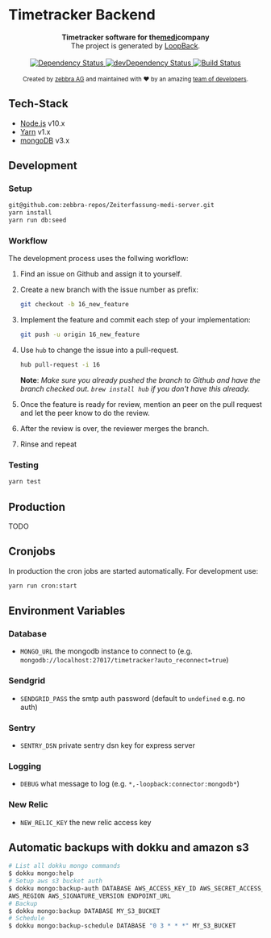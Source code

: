 # Timetracker Backend

<div align="center">
  <strong>
    Timetracker software for the<a href="https://www.medi.ch/">medi</a>company
  </strong>
</div>
<div align="center">The project is generated by <a href="http://loopback.io">LoopBack</a>.</div>

<br />

<div align="center">
  <!-- Dependency Status -->
  <a href="https://david-dm.org/zebbra-repos/Zeiterfassung-medi-server">
    <img src="https://david-dm.org/zebbra-repos/Zeiterfassung-medi-server.svg"
    alt="Dependency Status" />
  </a>
  <!-- devDependency Status -->
  <a href="https://david-dm.org/zebbra-repos/Zeiterfassung-medi-server?type=dev">
    <img src="https://david-dm.org/zebbra-repos/Zeiterfassung-medi-server/dev-status.svg"
    alt="devDependency Status" />
  </a>
  <!-- Build Status -->
  <a href="https://travis-ci.org/zebbra-repos/Zeiterfassung-medi-server">
    <img src="https://travis-ci.org/zebbra-repos/Zeiterfassung-medi-server.svg"
    alt="Build Status" />
  </a>
</div>

<br />

<div align="center">
  <sub>
    Created by <a href="http://zebbra.ch">zebbra AG</a> and maintained with ❤️
    by an amazing
    <a href="https://github.com/orgs/zebbra/people">team of developers</a>.
  </sub>
</div>

## Tech-Stack

- [Node.js](https://nodejs.org/en/) v10.x
- [Yarn](https://yarnpkg.com/lang/en/) v1.x
- [mongoDB](https://www.mongodb.com/) v3.x

## Development

### Setup

```bash
git@github.com:zebbra-repos/Zeiterfassung-medi-server.git
yarn install
yarn run db:seed
```

### Workflow

The development process uses the follwing workflow:

1. Find an issue on Github and assign it to yourself.
2. Create a new branch with the issue number as prefix:

   ```bash
   git checkout -b 16_new_feature
   ```

3. Implement the feature and commit each step of your implementation:

   ```bash
   git push -u origin 16_new_feature
   ```

4. Use `hub` to change the issue into a pull-request.

   ```bash
   hub pull-request -i 16
   ```

   **Note**: _Make sure you already pushed the branch to Github and have the
   branch checked out. `brew install hub` if you don't have this already._

5. Once the feature is ready for review, mention an peer on the pull request
   and let the peer know to do the review.
6. After the review is over, the reviewer merges the branch.
7. Rinse and repeat

### Testing

```bash
yarn test
```

## Production

TODO

## Cronjobs

In production the cron jobs are started automatically. For development use:

```bash
yarn run cron:start
```

## Environment Variables

### Database

- `MONGO_URL` the mongodb instance to connect to (e.g. `mongodb://localhost:27017/timetracker?auto_reconnect=true`)

### Sendgrid

- `SENDGRID_PASS` the smtp auth password (default to `undefined` e.g. no auth)

### Sentry

- `SENTRY_DSN` private sentry dsn key for express server

### Logging

- `DEBUG` what message to log (e.g. `*,-loopback:connector:mongodb*`)

### New Relic

- `NEW_RELIC_KEY` the new relic access key

## Automatic backups with dokku and amazon s3

```bash
# List all dokku mongo commands
$ dokku mongo:help
# Setup aws s3 bucket auth
$ dokku mongo:backup-auth DATABASE AWS_ACCESS_KEY_ID AWS_SECRET_ACCESS_KEY
AWS_REGION AWS_SIGNATURE_VERSION ENDPOINT_URL
# Backup
$ dokku mongo:backup DATABASE MY_S3_BUCKET
# Schedule
$ dokku mongo:backup-schedule DATABASE "0 3 * * *" MY_S3_BUCKET
```
